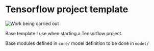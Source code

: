 # Tensorflow project template
![Work being carried out](https://img.shields.io/badge/%20functional%20code-in%20progress-orange.svg)

Base template I use when starting a Tensorflow project.

Base modules defined in `core/` model definition to be done in `model/`

